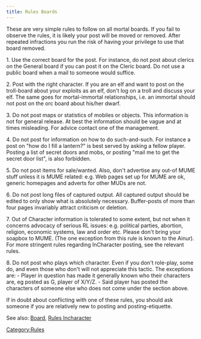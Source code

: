 ```yaml
---
title: Rules Boards
---
```


These are very simple rules to follow on all mortal boards. If you fail
to observe the rules, it is likely your post will be moved or removed.
After repeated infractions you run the risk of having your privilege to
use that board removed.

1\. Use the correct board for the post. For instance, do not post about
clerics on the General board if you can post it on the Cleric board. Do
not use a public board when a mail to someone would suffice.

2\. Post with the right character. If you are an elf and want to post on
the troll-board about your exploits as an elf, don't log on a troll and
discuss your elf. The same goes for mortal-immortal relationships, i.e.
an immortal should not post on the orc board about his/her dwarf.

3\. Do not post maps or statistics of mobiles or objects. This
information is not for general release. At best the information should
be vague and at times misleading. For advice contact one of the
management.

4\. Do not post for information on how to do such-and-such. For instance
a post on "how do I fill a lantern?" is best served by asking a fellow
player. Posting a list of secret doors and mobs, or posting "mail me to
get the secret door list", is also forbidden.

5\. Do not post items for sale/wanted. Also, don't advertise any out-of
MUME stuff unless it is MUME related: e.g. Web pages set up for MUME are
ok, generic homepages and adverts for other MUDs are not.

6\. Do not post long files of captured output. All captured output
should be edited to only show what is absolutely necessary. Buffer-posts
of more than four pages invariably attract criticism or deletion.

7\. Out of Character information is tolerated to some extent, but not
when it concerns advocacy of serious RL issues: e.g. political parties,
abortion, religion, economic systems, law and order etc. Please don't
bring your soapbox to MUME. (The one exception from this rule is known
to the Ainur). For more stringent rules regarding InCharacter posting,
see the relevant rules.

8\. Do not post who plays which character. Even if you don't role-play,
some do, and even those who don't will not appreciate this tactic. The
exceptions are: - Player in question has made it generally known who
their characters are, eg posted as G, player of X/Y/Z. - Said player has
posted the characters of someone else who does not come under the
section above.

If in doubt about conflicting with one of these rules, you should ask
someone if you are relatively new to posting and posting-etiquette.

See also: [Board](Board "wikilink"), [Rules
Incharacter](Rules_Incharacter "wikilink")

[Category:Rules](Category:Rules "wikilink")